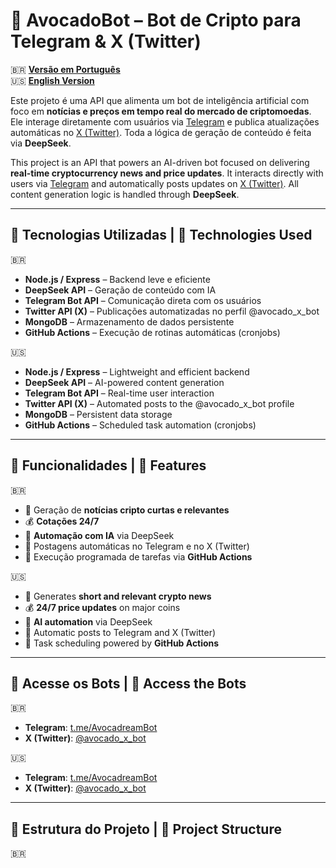 # 🥑 AvocadoBot – Bot de Cripto para Telegram & X (Twitter)

🇧🇷 **[Versão em Português](#-avocadobot--bot-de-cripto-para-telegram--x-twitter)**  
🇺🇸 **[English Version](#-avocadobot--crypto-bot-for-telegram--x-twitter)**

Este projeto é uma API que alimenta um bot de inteligência artificial com foco em **notícias e preços em tempo real do mercado de criptomoedas**. Ele interage diretamente com usuários via [Telegram](https://t.me/AvocadreamBot) e publica atualizações automáticas no [X (Twitter)](https://x.com/avocado_x_bot). Toda a lógica de geração de conteúdo é feita via **DeepSeek**.

This project is an API that powers an AI-driven bot focused on delivering **real-time cryptocurrency news and price updates**. It interacts directly with users via [Telegram](https://t.me/AvocadreamBot) and automatically posts updates on [X (Twitter)](https://x.com/avocado_x_bot). All content generation logic is handled through **DeepSeek**.

---

## 🔧 Tecnologias Utilizadas | 🔧 Technologies Used

🇧🇷
- **Node.js / Express** – Backend leve e eficiente
- **DeepSeek API** – Geração de conteúdo com IA
- **Telegram Bot API** – Comunicação direta com os usuários
- **Twitter API (X)** – Publicações automatizadas no perfil @avocado_x_bot
- **MongoDB** – Armazenamento de dados persistente
- **GitHub Actions** – Execução de rotinas automáticas (cronjobs)

🇺🇸
- **Node.js / Express** – Lightweight and efficient backend
- **DeepSeek API** – AI-powered content generation
- **Telegram Bot API** – Real-time user interaction
- **Twitter API (X)** – Automated posts to the @avocado_x_bot profile
- **MongoDB** – Persistent data storage
- **GitHub Actions** – Scheduled task automation (cronjobs)

---

## 🚀 Funcionalidades | 🚀 Features

🇧🇷
- 📰 Geração de **notícias cripto curtas e relevantes**  
- 💰 **Cotações 24/7**
- 🤖 **Automação com IA** via DeepSeek  
- 📡 Postagens automáticas no Telegram e no X (Twitter)  
- 🔁 Execução programada de tarefas via **GitHub Actions**

🇺🇸
- 📰 Generates **short and relevant crypto news**  
- 💰 **24/7 price updates** on major coins  
- 🤖 **AI automation** via DeepSeek  
- 📡 Automatic posts to Telegram and X (Twitter)  
- 🔁 Task scheduling powered by **GitHub Actions**

---

## 📲 Acesse os Bots | 📲 Access the Bots

🇧🇷
- **Telegram**: [t.me/AvocadreamBot](https://t.me/AvocadreamBot)  
- **X (Twitter)**: [@avocado_x_bot](https://x.com/avocado_x_bot)

🇺🇸
- **Telegram**: [t.me/AvocadreamBot](https://t.me/AvocadreamBot)  
- **X (Twitter)**: [@avocado_x_bot](https://x.com/avocado_x_bot)

---

## 📁 Estrutura do Projeto | 📁 Project Structure

🇧🇷
